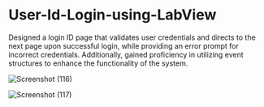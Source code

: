 # User-Id-Login-using-LabView
Designed a login ID page that validates user credentials and directs to the next page upon successful login, while providing an error prompt for incorrect credentials. Additionally, gained proficiency in utilizing event structures to enhance the functionality of the system.

![Screenshot (116)](https://github.com/Tejashundre/User-Id-Login-using-LabView/assets/118108816/d259af75-5cda-4059-98e9-c3cd4b220a76)



![Screenshot (117)](https://github.com/Tejashundre/User-Id-Login-using-LabView/assets/118108816/e1abeec1-69a8-40a6-b41f-a6f23153b975)

